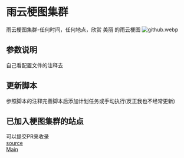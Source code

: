 # 雨云梗图集群
雨云梗图集群-任何时间，任何地点，欣赏 美丽 的雨云梗图
![github.webp](https://img.mmeiblog.cn/tc/2024/06/25/1/667ac43e7620b.webp)
## 参数说明
自己看配置文件的注释去

## 更新脚本 
参照脚本的注释完善脚本后添加计划任务或手动执行(反正我也不经常更新)

## 已加入梗图集群的站点
可以提交PR来收录    
[source](https://api.zzwl.top/rainyun/)    
[Main](https://pic.mmeiblog.cn/rainyun/)    

